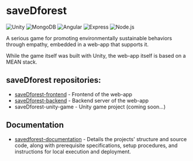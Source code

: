 # saveDforest
![Unity](https://img.shields.io/badge/-Unity-000000?style=flat&logo=unity&logoColor=white)
![MongoDB](https://img.shields.io/badge/-MongoDB-4DB33D?style=flat&logo=mongodb&logoColor=FFFFFF)
![Angular](https://img.shields.io/badge/Angular-DD0031?style=flat&logo=angular&logoColor=white) 
![Express](https://img.shields.io/badge/Express-000000?style=flat&logo=express&logoColor=white)
![Node.js](https://img.shields.io/badge/Node.js-339933?style=flat&logo=node.js&logoColor=white)


A serious game for promoting environmentally sustainable behaviors through empathy, embedded in a web-app that supports it. 

While the game itself was built with Unity, the web-app itself is based on a MEAN stack.

## saveDforest repositories: 

- [saveDforest-frontend](https://github.com/ricardosantosfc/savedforest-frontend-public) - Frontend of the web-app
- [saveDforest-backend](https://github.com/ricardosantosfc/savedforest-backend-public) - Backend server of the web-app
- saveDforest-unity-game - Unity game project (coming soon...)
  
## Documentation

- [savedforest-documentation](https://ricardosantosfc.github.io/savedforest-documentation/savedforest_documentation.pdf) - Details the projects' structure and source code, along with prerequisite specifications, setup procedures, and instructions for local execution and deployment.
